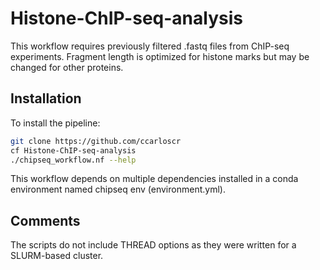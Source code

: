 # Histone-ChIP-seq-analysis

This workflow requires previously filtered .fastq files from ChIP-seq experiments. Fragment length is optimized for histone marks but may be changed for other proteins.

## Installation

To install the pipeline:

```bash
git clone https://github.com/ccarloscr
cf Histone-ChIP-seq-analysis
./chipseq_workflow.nf --help
```

This workflow depends on multiple dependencies installed in a conda environment named chipseq env (environment.yml). 

## Comments

The scripts do not include THREAD options as they were written for a SLURM-based cluster.




